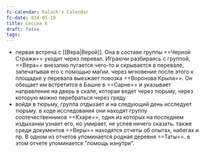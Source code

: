 ```yaml
---
fc-calendar: Kalach's Calendar
fc-date: 834-05-18
title: Сессия 6
draft: false
tags:
---
```

- первая встреча с [[Вера|Верой]]. Она в составе группы ==Черной Стражи== уходит через перевал. Играючи разбираясь с группой, ==Вера== внезапно пугается чего-то и скрывается в перевале, запечатывая его с помощью магии. через мгновение после этого к площадке у перевала выезжает повозка ==Воронова Крыла==. Он обещает им встретится в Башне в ==Сарне== и указывает направление на дверь в скале, которая ведет через тюрьму, через которую можно перебраться через гряду
- войдя в тюрьму, группа отдыхает и на следующий день исследует тюрьму. в ходе исследования они находят группу соотечественников ==Кхаре==, один из которых на последнем издыхании узнает его, но умирает, не успев ничего сказать. также среди документов ==Веры== находятся отчеты об опытах, набегах и пр. В одном из отчетов упоминается родная деревня ==Таты==. в этом отчете упоминается "помощь изнутри".